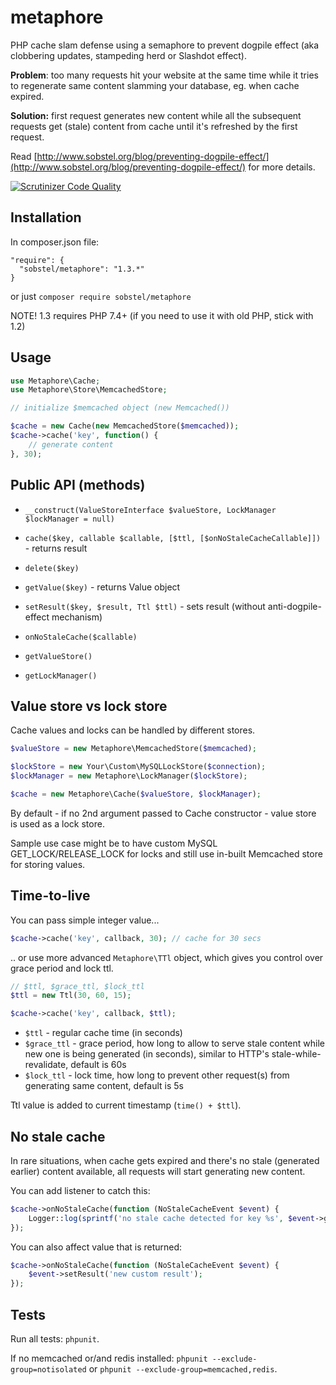 metaphore
=========

PHP cache slam defense using a semaphore to prevent dogpile effect (aka clobbering updates, stampeding herd or
Slashdot effect).

**Problem**: too many requests hit your website at the same time while it tries to regenerate same content slamming 
your database, eg. when cache expired.

**Solution:** first request generates new content while all the subsequent requests get (stale) content from cache
until it's refreshed by the first request.

Read [http://www.sobstel.org/blog/preventing-dogpile-effect/](http://www.sobstel.org/blog/preventing-dogpile-effect/)
for more details.

[![Scrutinizer Code Quality](https://scrutinizer-ci.com/g/sobstel/metaphore/badges/quality-score.png?b=master)](https://scrutinizer-ci.com/g/sobstel/metaphore/?branch=master)

Installation
------------

In composer.json file:

```
"require": {
  "sobstel/metaphore": "1.3.*"
}
```

or just `composer require sobstel/metaphore`

NOTE! 1.3 requires PHP 7.4+ (if you need to use it with old PHP, stick with 1.2)

Usage
-----

``` php
use Metaphore\Cache;
use Metaphore\Store\MemcachedStore;

// initialize $memcached object (new Memcached())

$cache = new Cache(new MemcachedStore($memcached));
$cache->cache('key', function() {
    // generate content
}, 30);
```

Public API (methods)
--------------------

- `__construct(ValueStoreInterface $valueStore, LockManager $lockManager = null)`

- `cache($key, callable $callable, [$ttl, [$onNoStaleCacheCallable]])` - returns result
- `delete($key)`
- `getValue($key)` - returns Value object
- `setResult($key, $result, Ttl $ttl)` - sets result (without anti-dogpile-effect mechanism)
- `onNoStaleCache($callable)`

- `getValueStore()`
- `getLockManager()`

Value store vs lock store
-------------------------

Cache values and locks can be handled by different stores. 

``` php
$valueStore = new Metaphore\MemcachedStore($memcached);

$lockStore = new Your\Custom\MySQLLockStore($connection);
$lockManager = new Metaphore\LockManager($lockStore);

$cache = new Metaphore\Cache($valueStore, $lockManager);
```

By default - if no 2nd argument passed to Cache constructor - value store is used as a lock store.

Sample use case might be to have custom MySQL GET_LOCK/RELEASE_LOCK for locks and still use in-built
Memcached store for storing values.

Time-to-live
------------

You can pass simple integer value...

``` php
$cache->cache('key', callback, 30); // cache for 30 secs
```

.. or use more advanced `Metaphore\TTl` object, which gives you control over grace period and lock ttl.

``` php
// $ttl, $grace_ttl, $lock_ttl
$ttl = new Ttl(30, 60, 15);

$cache->cache('key', callback, $ttl);
```

- `$ttl` - regular cache time (in seconds)
- `$grace_ttl` - grace period, how long to allow to serve stale content while new one is being generated (in seconds),
   similar to HTTP's stale-while-revalidate, default is 60s
- `$lock_ttl` - lock time, how long to prevent other request(s) from generating same content, default is 5s

Ttl value is added to current timestamp (`time() + $ttl`). 

No stale cache
--------------

In rare situations, when cache gets expired and there's no stale (generated earlier) content available, all requests
will start generating new content.

You can add listener to catch this:

``` php
$cache->onNoStaleCache(function (NoStaleCacheEvent $event) {
    Logger::log(sprintf('no stale cache detected for key %s', $event->getKey()));
});
```

You can also affect value that is returned:

``` php
$cache->onNoStaleCache(function (NoStaleCacheEvent $event) {
    $event->setResult('new custom result');
});
```

Tests
-----

Run all tests: `phpunit`.

If no memcached or/and redis installed: `phpunit --exclude-group=notisolated` or `phpunit --exclude-group=memcached,redis`.
